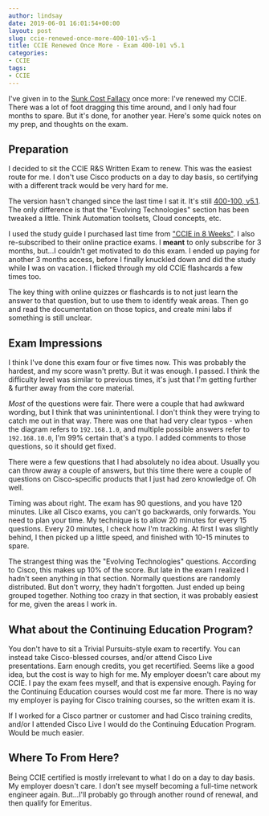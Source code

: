 ```yaml
---
author: lindsay
date: 2019-06-01 16:01:54+00:00
layout: post
slug: ccie-renewed-once-more-400-101-v5-1
title: CCIE Renewed Once More - Exam 400-101 v5.1
categories:
- CCIE
tags:
- CCIE
---
```


I've given in to the [Sunk Cost Fallacy](https://en.wikipedia.org/wiki/Sunk_cost) once more: I've renewed my CCIE. There was a lot of foot dragging this time around, and I only had four months to spare. But it's done, for another year. Here's some quick notes on my prep, and thoughts on the exam.

## Preparation

I decided to sit the CCIE R&S Written Exam to renew. This was the easiest route for me. I don't use Cisco products on a day to day basis, so certifying with a different track would be very hard for me.

The version hasn't changed since the last time I sat it. It's still [400-100, v5.1](https://learningnetwork.cisco.com/community/certifications/ccie_routing_switching/written_exam_v5/exam-topics). The only difference is that the "Evolving Technologies" section has been tweaked a little. Think Automation toolsets, Cloud concepts, etc.

I used the study guide I purchased last time from ["CCIE in 8 Weeks"](https://cciein8weeks.com). I also re-subscribed to their online practice exams. I **meant** to only subscribe for 3 months, but...I couldn't get motivated to do this exam. I ended up paying for another 3 months access, before I finally knuckled down and did the study while I was on vacation. I flicked through my old CCIE flashcards a few times too.

The key thing with online quizzes or flashcards is to not just learn the answer to that question, but to use them to identify weak areas. Then go and read the documentation on those topics, and create mini labs if something is still unclear.

## Exam Impressions

I think I've done this exam four or five times now. This was probably the hardest, and my score wasn't pretty. But it was enough. I passed. I think the difficulty level was similar to previous times, it's just that I'm getting further & further away from the core material.

_Most_ of the questions were fair. There were a couple that had awkward wording, but I think that was uninintentional. I don't think they were trying to catch me out in that way. There was one that had very clear typos - when the diagram refers to `192.168.1.0`, and multiple possible answers refer to `192.168.10.0`, I'm 99% certain that's a typo. I added comments to those questions, so it should get fixed.

There were a few questions that I had absolutely no idea about. Usually you can throw away a couple of answers, but this time there were a couple of questions on Cisco-specific products that I just had zero knowledge of. Oh well.

Timing was about right. The exam has 90 questions, and you have 120 minutes. Like all Cisco exams, you can't go backwards, only forwards. You need to plan your time. My technique is to allow 20 minutes for every 15 questions. Every 20 minutes, I check how I'm tracking. At first I was slightly behind, I then picked up a little speed, and finished with 10-15 minutes to spare.

The strangest thing was the "Evolving Technologies" questions. According to Cisco, this makes up 10% of the score. But late in the exam I realized I hadn't seen anything in that section. Normally questions are randomly distributed. But don't worry, they hadn't forgotten. Just ended up being grouped together. Nothing too crazy in that section, it was probably easiest for me, given the areas I work in.

## What about the Continuing Education Program?

You don't have to sit a Trivial Pursuits-style exam to recertify. You can instead take Cisco-blessed courses, and/or attend Cisco Live presentations. Earn enough credits, you get recertified. Seems like a good idea, but the cost is way to high for me. My employer doesn't care about my CCIE. I pay the exam fees myself, and that is expensive enough. Paying for the Continuing Education courses would cost me far more. There is no way my employer is paying for Cisco training courses, so the written exam it is.

If I worked for a Cisco partner or customer and had Cisco training credits, and/or I attended Cisco Live I would do the Continuing Education Program. Would be much easier.

## Where To From Here?

Being CCIE certified is mostly irrelevant to what I do on a day to day basis. My employer doesn't care. I don't see myself becoming a full-time network engineer again. But...I'll probably go through another round of renewal, and then qualify for Emeritus.
